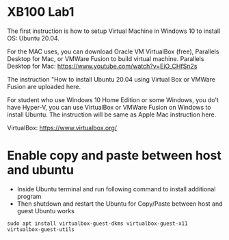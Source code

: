 # XB100 Lab1

The first instruction is how to setup Virtual Machine in Windows 10 to install OS: Ubuntu 20.04.

For the MAC uses, you can download Oracle VM VirtualBox (free), Parallels Desktop for Mac, or VMWare Fusion to build virtual machine. 
Parallels Desktop for Mac: https://www.youtube.com/watch?v=EiO_CHfSn2s

The instruction "How to install Ubuntu 20.04 using Virtual Box or VMWare Fusion are uploaded here. 

For student who use Windows 10 Home Edition or some Windows, you do't have Hyper-V, you can use VirtualBox or VMWare Fusion on Windows to install Ubuntu. The instruction will be same as Apple Mac instruction here.

VirtualBox:  https://www.virtualbox.org/

# Enable copy and paste between host and ubuntu
* Inside Ubuntu terminal and run following command to install additional program
* Then shutdown and restart the Ubuntu for Copy/Paste between host and guest Ubuntu works
```
sudo apt install virtualbox-guest-dkms virtualbox-guest-x11 virtualbox-guest-utils
```
